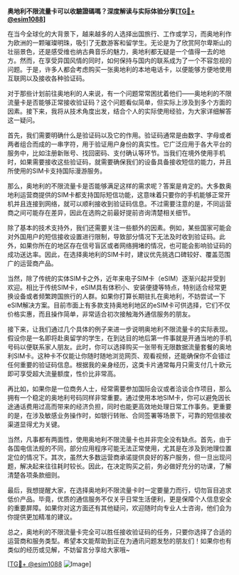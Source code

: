 **奥地利不限流量卡可以收驗證碼嗎？深度解读与实际体验分享[[TG💪+ @esim1088](https://t.me/s/esim1088)]**

在当今全球化的大背景下，越来越多的人选择出国旅行、工作或学习，而奥地利作为欧洲的一颗璀璨明珠，吸引了无数游客和留学生。无论是为了欣赏阿尔卑斯山的壮丽景色，还是感受维也纳古典音乐的魅力，奥地利都无疑是一个值得一去的地方。然而，在享受异国风情的同时，如何保持与国内的联系成为了一个不容忽视的问题。于是，许多人都会考虑购买一张奥地利的本地电话卡，以便能够方便地使用互联网以及接收各种验证码。

对于那些计划前往奥地利的人来说，有一个问题常常困扰着他们——奥地利的不限流量卡是否能够正常接收验证码？这个问题看似简单，但实际上涉及到多个方面的因素。接下来，我将从技术角度出发，结合个人的实际使用经验，为大家详细解答这一疑问。

首先，我们需要明确什么是验证码以及它的作用。验证码通常是由数字、字母或者两者组合而成的一串字符，用于验证用户身份的真实性。它广泛应用于各大平台的服务中，比如注册新账号、找回密码、支付确认等环节。当我们在境外使用手机时，如果需要接收这些验证码，就需要确保我们的设备具备接收短信的能力，并且所使用的SIM卡支持国际漫游服务。

那么，奥地利的不限流量卡是否能够满足这样的需求呢？答案是肯定的。大多数奥地利运营商提供的SIM卡都支持国际短信功能，这意味着只要你的手机能够正常开机并且连接到网络，就可以顺利接收到验证码信息。不过需要注意的是，不同运营商之间可能存在差异，因此在选购之前最好提前咨询清楚相关细节。

除了基本的技术支持外，我们还需要关注一些额外的因素。例如，某些国家可能会对外国用户的短信接收设置进行限制，导致部分情况下无法及时收到验证码。此外，如果你所在的地区存在信号盲区或者网络拥堵的情况，也可能会影响验证码的成功送达率。因此，在选择奥地利的SIM卡时，建议优先挑选口碑较好、覆盖范围广的运营商产品。

当然，除了传统的实体SIM卡之外，近年来电子SIM卡（eSIM）逐渐兴起并受到欢迎。相比于传统SIM卡，eSIM具有体积小、安装便捷等特点，特别适合经常更换设备或者频繁跨国旅行的人群。如果你打算长期驻扎在奥地利，不妨尝试一下eSIM解决方案。目前市面上有多款支持奥地利地区的eSIM卡可供选择，它们不仅价格实惠，而且操作简单，非常适合初次接触海外通信服务的朋友。

接下来，让我们通过几个具体的例子来进一步说明奥地利不限流量卡的实际表现。假设你是一名即将赴奥留学的学生，在到达目的地后第一件事就是开通当地的手机号码以便联系家人朋友。此时，你可以选择购买一张带有无限数据流量套餐的奥地利SIM卡。这种卡不仅能让你随时随地浏览网页、观看视频，还能确保你不会错过任何重要的验证码信息。根据我的亲身经历，这类卡片通常每月只需支付几十欧元即可享受超大流量额度，性价比非常高。

再比如，如果你是一位商务人士，经常需要参加国际会议或者洽谈合作项目，那么拥有一个稳定的奥地利号码同样非常重要。通过使用本地SIM卡，你可以避免因长途通话费用过高而带来的经济负担，同时也能更高效地处理日常工作事务。更重要的是，在涉及敏感业务操作时，如银行转账、合同签署等场景下，可靠的短信接收渠道显得尤为关键。

当然，凡事都有两面性，使用奥地利不限流量卡也并非完全没有缺点。首先，由于各国电信法规的不同，部分应用程序可能无法正常使用，尤其是在涉及到地理位置定位的情况下。其次，虽然大多数运营商承诺提供良好的客户服务，但一旦出现问题，解决起来往往耗时较长。因此，在决定购买之前，务必做好充分的功课，了解清楚各项条款细则。

最后，我想提醒大家，在选择奥地利不限流量卡时一定要量力而行，切勿盲目追求低价产品。毕竟，优质的通信服务不仅关乎日常生活便利，更是保障个人信息安全的重要屏障。如果你对这方面还有其他疑问，欢迎随时向专业人士咨询，他们会为你提供更加精准的建议。

总之，奥地利的不限流量卡完全可以胜任接收验证码的任务，只要你选择了合适的运营商和服务类型。希望本文能帮助到正在为通讯问题发愁的朋友们！如果你也有类似的经历或见解，不妨留言分享给大家哦~ 

[[TG💪+ @esim1088](https://t.me/s/esim1088) ![Image](https://i.postimg.cc/4NQfJmqS/Snipaste-2025-05-13-00-14-12.png)]